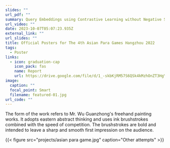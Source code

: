 ```yaml
---
slides: ""
url_pdf: ""
summary: Query Embeddings using Contrastive Learning without Negative Samples
url_video: ""
date: 2023-10-07T05:07:23.935Z
external_link: ""
url_slides: ""
title: Official Posters for The 4th Asian Para Games Hangzhou 2022
tags:
  - Poster
links:
  - icon: graduation-cap
    icon_pack: fas
    name: Report
    url: https://drive.google.com/file/d/1_-skbKjRM57S6QSk4kMzhOnZT3HgY0ij/view?usp=sharing
image:
  caption: ""
  focal_point: Smart
  filename: featured-01.jpg
url_code: ""
---
```

The form of the work refers to Mr. Wu Guanzhong's freehand painting works. It adopts eastern abstract thinking and uses ink brushstrokes combined with the speed of competition. The brushstrokes are bold and intended to leave a sharp and smooth first impression on the audience.

{{< figure src="projects/asian para game.jpg" caption="Other attempts" >}}
